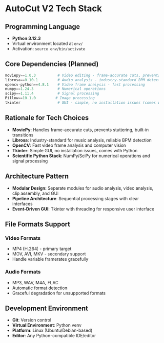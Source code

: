 # AutoCut V2 Tech Stack

## Programming Language
- **Python 3.12.3**
- Virtual environment located at `env/`
- Activation: `source env/bin/activate`

## Core Dependencies (Planned)
```python
moviepy==1.0.3          # Video editing - frame-accurate cuts, prevents stuttering
librosa==0.10.1         # Audio analysis - industry-standard BPM detection
opencv-python==4.8.1    # Video frame analysis - fast processing
numpy==1.24.3           # Numerical operations
scipy==1.11.4           # Signal processing
Pillow==10.1.0         # Image processing
tkinter                 # GUI - simple, no installation issues (comes with Python)
```

## Rationale for Tech Choices
- **MoviePy**: Handles frame-accurate cuts, prevents stuttering, built-in transitions
- **Librosa**: Industry-standard for music analysis, reliable BPM detection
- **OpenCV**: Fast video frame analysis and computer vision
- **Tkinter**: Simple GUI, no installation issues, comes with Python
- **Scientific Python Stack**: NumPy/SciPy for numerical operations and signal processing

## Architecture Pattern
- **Modular Design**: Separate modules for audio analysis, video analysis, clip assembly, and GUI
- **Pipeline Architecture**: Sequential processing stages with clear interfaces
- **Event-Driven GUI**: Tkinter with threading for responsive user interface

## File Formats Support
### Video Formats
- MP4 (H.264) - primary target
- MOV, AVI, MKV - secondary support
- Handle variable framerates gracefully

### Audio Formats
- MP3, WAV, M4A, FLAC
- Automatic format detection
- Graceful degradation for unsupported formats

## Development Environment
- **Git**: Version control
- **Virtual Environment**: Python venv
- **Platform**: Linux (Ubuntu/Debian-based)
- **Editor**: Any Python-compatible IDE/editor